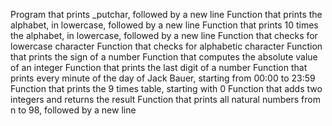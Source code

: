 Program that prints \_putchar, followed by a new line
Function that prints the alphabet, in lowercase, followed by a new line
Function that prints 10 times the alphabet, in lowercase, followed by a new line
Function that checks for lowercase character
Function that checks for alphabetic character
Function that prints the sign of a number
Function that computes the absolute value of an integer
Function that prints the last digit of a number
Function that prints every minute of the day of Jack Bauer, starting from 00:00 to 23:59
Function that prints the 9 times table, starting with 0
Function that adds two integers and returns the result
Function that prints all natural numbers from n to 98, followed by a new line

